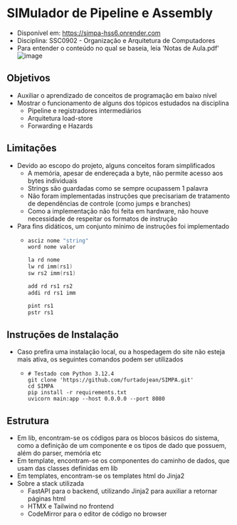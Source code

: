# SIMulador de Pipeline e Assembly
- Disponível em: https://simpa-hss6.onrender.com
- Disciplina: SSC0902 - Organização e Arquitetura de Computadores
- Para entender o conteúdo no qual se baseia, leia 'Notas de Aula.pdf'
![image](https://github.com/user-attachments/assets/82ca127b-067d-4caf-a4cb-f4e4c9bf3977)


## Objetivos
- Auxiliar o aprendizado de conceitos de programação em baixo nível
- Mostrar o funcionamento de alguns dos tópicos estudados na disciplina
  - Pipeline e registradores intermediários
  - Arquitetura load-store
  - Forwarding e Hazards

## Limitações
- Devido ao escopo do projeto, alguns conceitos foram simplificados
  - A memória, apesar de endereçada a byte, não permite acesso aos bytes individuais
  - Strings são guardadas como se sempre ocupassem 1 palavra
  - Não foram implementadas instruções que precisariam de tratamento de dependências de controle (como jumps e branches)
  - Como a implementação não foi feita em hardware, não houve necessidade de respeitar os formatos de instrução
- Para fins didáticos, um conjunto mínimo de instruções foi implementado
  - ```s
    asciz nome "string"
    word nome valor

    la rd nome
    lw rd imm(rs1)
    sw rs2 imm(rs1)

    add rd rs1 rs2
    addi rd rs1 imm

    pint rs1
    pstr rs1
    ```

## Instruções de Instalação
- Caso prefira uma instalação local, ou a hospedagem do site não esteja mais ativa, os seguintes comandos podem ser utilizados
  - ```
    # Testado com Python 3.12.4
    git clone 'https://github.com/furtadojean/SIMPA.git'
    cd SIMPA
    pip install -r requirements.txt
    uvicorn main:app --host 0.0.0.0 --port 8080
    ```

## Estrutura
- Em lib, encontram-se os códigos para os blocos básicos do sistema, como a definição de um componente e os tipos de dado que possuem, além do parser, memória etc
- Em template, encontram-se os componentes do caminho de dados, que usam das classes definidas em lib
- Em templates, encontram-se os templates html do Jinja2
- Sobre a stack utilizada
  - FastAPI para o backend, utilizando Jinja2 para auxiliar a retornar páginas html
  - HTMX e Tailwind no frontend
  - CodeMirror para o editor de código no browser
